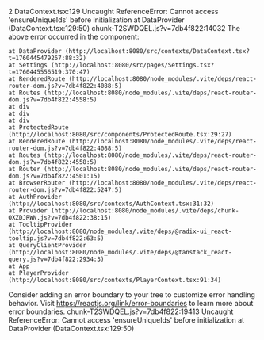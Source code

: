 2
DataContext.tsx:129 Uncaught ReferenceError: Cannot access 'ensureUniqueIds' before initialization
    at DataProvider (DataContext.tsx:129:50)
chunk-T2SWDQEL.js?v=7db4f822:14032 The above error occurred in the <DataProvider> component:

    at DataProvider (http://localhost:8080/src/contexts/DataContext.tsx?t=1760445479267:88:32)
    at Settings (http://localhost:8080/src/pages/Settings.tsx?t=1760445556519:370:47)
    at RenderedRoute (http://localhost:8080/node_modules/.vite/deps/react-router-dom.js?v=7db4f822:4088:5)
    at Routes (http://localhost:8080/node_modules/.vite/deps/react-router-dom.js?v=7db4f822:4558:5)
    at div
    at div
    at div
    at ProtectedRoute (http://localhost:8080/src/components/ProtectedRoute.tsx:29:27)
    at RenderedRoute (http://localhost:8080/node_modules/.vite/deps/react-router-dom.js?v=7db4f822:4088:5)
    at Routes (http://localhost:8080/node_modules/.vite/deps/react-router-dom.js?v=7db4f822:4558:5)
    at Router (http://localhost:8080/node_modules/.vite/deps/react-router-dom.js?v=7db4f822:4501:15)
    at BrowserRouter (http://localhost:8080/node_modules/.vite/deps/react-router-dom.js?v=7db4f822:5247:5)
    at AuthProvider (http://localhost:8080/src/contexts/AuthContext.tsx:31:32)
    at Provider (http://localhost:8080/node_modules/.vite/deps/chunk-OXZDJRWN.js?v=7db4f822:38:15)
    at TooltipProvider (http://localhost:8080/node_modules/.vite/deps/@radix-ui_react-tooltip.js?v=7db4f822:63:5)
    at QueryClientProvider (http://localhost:8080/node_modules/.vite/deps/@tanstack_react-query.js?v=7db4f822:2934:3)
    at App
    at PlayerProvider (http://localhost:8080/src/contexts/PlayerContext.tsx:91:34)

Consider adding an error boundary to your tree to customize error handling behavior.
Visit https://reactjs.org/link/error-boundaries to learn more about error boundaries.
chunk-T2SWDQEL.js?v=7db4f822:19413 Uncaught ReferenceError: Cannot access 'ensureUniqueIds' before initialization
    at DataProvider (DataContext.tsx:129:50)
